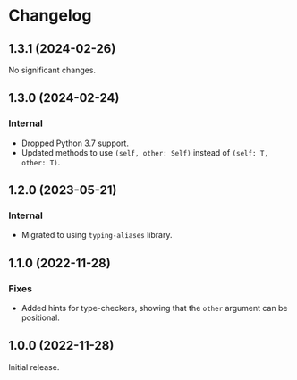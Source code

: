 # Changelog

<!-- changelogging: start -->

## 1.3.1 (2024-02-26)

No significant changes.

## 1.3.0 (2024-02-24)

### Internal

- Dropped Python 3.7 support.
- Updated methods to use `(self, other: Self)` instead of `(self: T, other: T)`.

## 1.2.0 (2023-05-21)

### Internal

- Migrated to using `typing-aliases` library.

## 1.1.0 (2022-11-28)

### Fixes

- Added hints for type-checkers, showing that the `other` argument can be positional.

## 1.0.0 (2022-11-28)

Initial release.
